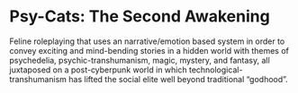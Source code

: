 # Psy-Cats: The Second Awakening
 Feline roleplaying that uses an narrative/emotion based system in order to convey exciting and mind-bending stories in a hidden world with themes of psychedelia, psychic-transhumanism, magic, mystery, and fantasy, all juxtaposed on a post-cyberpunk world in which technological-transhumanism has lifted the social elite well beyond traditional “godhood”.
